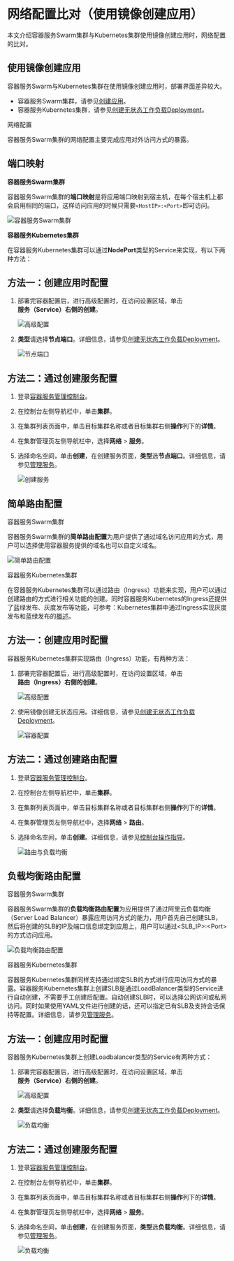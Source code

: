 # 网络配置比对（使用镜像创建应用）

本文介绍容器服务Swarm集群与Kubernetes集群使用镜像创建应用时，网络配置的比对。

## 使用镜像创建应用

容器服务Swarm与Kubernetes集群在使用镜像创建应用时，部署界面差异较大。

-   容器服务Swarm集群，请参见[创建应用](/intl.zh-CN/用户指南/应用管理/创建应用.md)。
-   容器服务Kubernetes集群，请参见[创建无状态工作负载Deployment](/intl.zh-CN/Kubernetes集群用户指南/应用/工作负载/创建无状态工作负载Deployment.md)。

网络配置

容器服务Swarm集群的网络配置主要完成应用对外访问方式的暴露。

## 端口映射

**容器服务Swarm集群**

容器服务Swarm集群的**端口映射**是将应用端口映射到宿主机，在每个宿主机上都会启用相同的端口，这样访问应用的时候只需要`<HostIP>:<Port>`即可访问。

![容器服务Swarm集群](https://static-aliyun-doc.oss-accelerate.aliyuncs.com/assets/img/zh-CN/2863659951/p35343.png)

**容器服务Kubernetes集群**

在容器服务Kubernetes集群可以通过**NodePort**类型的Service来实现，有以下两种方法：

## 方法一：创建应用时配置

1.  部署完容器配置后，进行高级配置时，在访问设置区域，单击**服务（Service）**右侧的**创建**。

    ![高级配置](https://static-aliyun-doc.oss-accelerate.aliyuncs.com/assets/img/zh-CN/3863659951/p35379.png)

2.  **类型**请选择**节点端口**。详细信息，请参见[创建无状态工作负载Deployment](/intl.zh-CN/Kubernetes集群用户指南/应用/工作负载/创建无状态工作负载Deployment.md)。

    ![节点端口](https://static-aliyun-doc.oss-accelerate.aliyuncs.com/assets/img/zh-CN/2863659951/p35381.png)


## 方法二：通过创建服务配置

1.  登录[容器服务管理控制台](https://cs.console.aliyun.com)。

2.  在控制台左侧导航栏中，单击**集群**。

3.  在集群列表页面中，单击目标集群名称或者目标集群右侧**操作**列下的**详情**。

4.  在集群管理页左侧导航栏中，选择**网络** \> **服务**。

5.  选择命名空间，单击**创建**，在创建服务页面，**类型**选**节点端口**。详细信息，请参见[管理服务](/intl.zh-CN/Kubernetes集群用户指南/网络/Service管理/管理服务.md)。

    ![创建服务](https://static-aliyun-doc.oss-accelerate.aliyuncs.com/assets/img/zh-CN/2863659951/p35387.png)


## 简单路由配置

容器服务Swarm集群

容器服务Swarm集群的**简单路由配置**为用户提供了通过域名访问应用的方式，用户可以选择使用容器服务提供的域名也可以自定义域名。

![简单路由配置](https://static-aliyun-doc.oss-accelerate.aliyuncs.com/assets/img/zh-CN/2863659951/p35393.png)

容器服务Kubernetes集群

在容器服务Kubernetes集群可以通过路由（Ingress）功能来实现，用户可以通过创建路由的方式进行相关功能的创建。同时容器服务Kubernetes的Ingress还提供了蓝绿发布、灰度发布等功能，可参考：Kubernetes集群中通过Ingress实现灰度发布和蓝绿发布的[概述]()。

## 方法一：创建应用时配置

容器服务Kubernetes集群实现路由（Ingress）功能，有两种方法：

1.  部署完容器配置后，进行高级配置时，在访问设置区域，单击**路由（Ingress）**右侧的**创建**。

    ![高级配置](https://static-aliyun-doc.oss-accelerate.aliyuncs.com/assets/img/zh-CN/2863659951/p35395.png)

2.  使用镜像创建无状态应用。详细信息，请参见[创建无状态工作负载Deployment](/intl.zh-CN/Kubernetes集群用户指南/应用/工作负载/创建无状态工作负载Deployment.md)。

    ![容器配置](https://static-aliyun-doc.oss-accelerate.aliyuncs.com/assets/img/zh-CN/2863659951/p35397.png)


## 方法二：通过创建路由配置

1.  登录[容器服务管理控制台](https://cs.console.aliyun.com)。

2.  在控制台左侧导航栏中，单击**集群**。

3.  在集群列表页面中，单击目标集群名称或者目标集群右侧**操作**列下的**详情**。

4.  在集群管理页左侧导航栏中，选择**网络** \> **路由**。

5.  选择命名空间，单击**创建**。详细信息，请参见[控制台操作指导](/intl.zh-CN/Kubernetes集群用户指南/网络/Ingress管理/创建Ingress路由.md)。

    ![路由与负载均衡](https://static-aliyun-doc.oss-accelerate.aliyuncs.com/assets/img/zh-CN/2863659951/p35397.png)


## 负载均衡路由配置

容器服务Swarm集群

容器服务Swarm集群的**负载均衡路由配置**为应用提供了通过阿里云负载均衡（Server Load Balancer）暴露应用访问方式的能力，用户首先自己创建SLB，然后将创建的SLB的IP及端口信息绑定到应用上，用户可以通过<SLB\_IP\>:<Port\>的方式访问应用。

![负载均衡路由配置](https://static-aliyun-doc.oss-accelerate.aliyuncs.com/assets/img/zh-CN/3863659951/p35439.png)

容器服务Kubernetes集群

容器服务Kubernetes集群同样支持通过绑定SLB的方式进行应用访问方式的暴露。容器服务Kubernetes集群上创建SLB是通过LoadBalancer类型的Service进行自动创建，不需要手工创建后配置。自动创建SLB时，可以选择公网访问或私网访问。同时如果使用YAML文件进行创建的话，还可以指定已有SLB及支持会话保持等配置。详细信息，请参见[管理服务](/intl.zh-CN/Kubernetes集群用户指南/网络/Service管理/管理服务.md)。

## 方法一：创建应用时配置

容器服务Kubernetes集群上创建Loadbalancer类型的Service有两种方式：

1.  部署完容器配置后，进行高级配置时，在访问设置区域，单击**服务（Service）**右侧的**创建**。

    ![高级配置](https://static-aliyun-doc.oss-accelerate.aliyuncs.com/assets/img/zh-CN/3863659951/p35379.png)

2.  **类型**请选择**负载均衡**。详细信息，请参见[创建无状态工作负载Deployment](/intl.zh-CN/Kubernetes集群用户指南/应用/工作负载/创建无状态工作负载Deployment.md)。

    ![负载均衡](https://static-aliyun-doc.oss-accelerate.aliyuncs.com/assets/img/zh-CN/3863659951/p35440.png)


## 方法二：通过创建服务配置

1.  登录[容器服务管理控制台](https://cs.console.aliyun.com)。

2.  在控制台左侧导航栏中，单击**集群**。

3.  在集群列表页面中，单击目标集群名称或者目标集群右侧**操作**列下的**详情**。

4.  在集群管理页左侧导航栏中，选择**网络** \> **服务**。

5.  选择命名空间，单击**创建**，在创建服务页面，**类型**选**负载均衡**。详细信息，请参见[管理服务](/intl.zh-CN/Kubernetes集群用户指南/网络/Service管理/管理服务.md)。

    ![负载均衡](https://static-aliyun-doc.oss-accelerate.aliyuncs.com/assets/img/zh-CN/3863659951/p35441.png)


